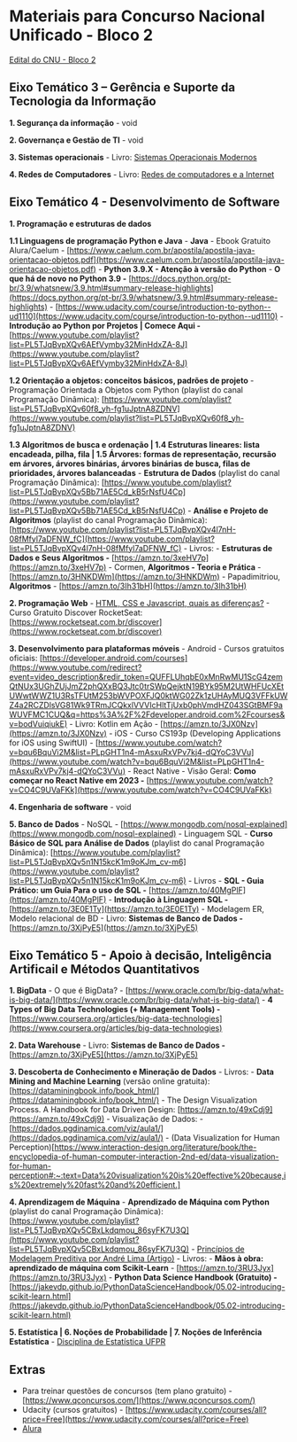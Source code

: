 # Materiais para Concurso Nacional Unificado - Bloco 2

[Edital do CNU - Bloco 2](https://www.gov.br/gestao/pt-br/concursonacional/editais/edital-cpnu-bloco-2-10jan2024.pdf)

## Eixo Temático 3 – Gerência e Suporte da Tecnologia da Informação

**1. Segurança da informação**
    - void

**2. Governança e Gestão de TI**
    - void

**3. Sistemas operacionais**
    - Livro: [Sistemas Operacionais Modernos](https://amzn.to/3tU9lS3)

**4. Redes de Computadores**
    - Livro: [Redes de computadores e a Internet](https://amzn.to/420A5Ns)

## Eixo Temático 4 - Desenvolvimento de Software

**1. Programação e estruturas de dados**

**1.1 Linguagens de programação Python e Java**
    - **Java**
        - Ebook Gratuito Alura/Caelum - [https://www.caelum.com.br/apostila/apostila-java-orientacao-objetos.pdf](https://www.caelum.com.br/apostila/apostila-java-orientacao-objetos.pdf)
    - **Python 3.9.X - Atenção à versão do Python**
        - **O que há de novo no Python 3.9 -** [https://docs.python.org/pt-br/3.9/whatsnew/3.9.html#summary-release-highlights](https://docs.python.org/pt-br/3.9/whatsnew/3.9.html#summary-release-highlights)
        - [https://www.udacity.com/course/introduction-to-python--ud1110](https://www.udacity.com/course/introduction-to-python--ud1110)
        - ****Introdução ao Python por Projetos | Comece Aqui -**** [https://www.youtube.com/playlist?list=PL5TJqBvpXQv6AEfVymby32MinHdxZA-8J](https://www.youtube.com/playlist?list=PL5TJqBvpXQv6AEfVymby32MinHdxZA-8J)

**1.2 Orientação a objetos: conceitos básicos, padrões de projeto**
    - Programação Orientada a Objetos com Python (playlist do canal Programação Dinâmica): [https://www.youtube.com/playlist?list=PL5TJqBvpXQv60f8_yh-fg1uJptnA8ZDNV](https://www.youtube.com/playlist?list=PL5TJqBvpXQv60f8_yh-fg1uJptnA8ZDNV)

**1.3 Algoritmos de busca e ordenação | 1.4 Estruturas lineares: lista encadeada, pilha, fila | 1.5 Árvores: formas de representação, recursão em árvores, árvores binárias, árvores binárias de busca, filas de prioridades, árvores balanceadas**
    - **Estrutura de Dados** (playlist do canal Programação Dinâmica): [https://www.youtube.com/playlist?list=PL5TJqBvpXQv5Bb71AE5Cd_kB5rNsfU4Cp](https://www.youtube.com/playlist?list=PL5TJqBvpXQv5Bb71AE5Cd_kB5rNsfU4Cp)
    - **Análise e Projeto de Algoritmos** (playlist do canal Programação Dinâmica): [https://www.youtube.com/playlist?list=PL5TJqBvpXQv4l7nH-08fMfyl7aDFNW_fC](https://www.youtube.com/playlist?list=PL5TJqBvpXQv4l7nH-08fMfyl7aDFNW_fC)
    - Livros:
        - **Estruturas de Dados e Seus Algoritmos -** [https://amzn.to/3xeHV7p](https://amzn.to/3xeHV7p)
        - Cormen, **Algoritmos - Teoria e Prática** - [https://amzn.to/3HNKDWm](https://amzn.to/3HNKDWm)
        - Papadimitriou, **Algoritmos** - [https://amzn.to/3Ih31bH](https://amzn.to/3Ih31bH)

**2. Programação Web**
    - [HTML, CSS e Javascript, quais as diferenças?](https://www.alura.com.br/artigos/html-css-e-js-definicoes)
    - Curso Gratuito Discover RocketSeat: [https://www.rocketseat.com.br/discover](https://www.rocketseat.com.br/discover)
    
**3. Desenvolvimento para plataformas móveis**
    - Android
        - Cursos gratuitos oficiais: [https://developer.android.com/courses](https://www.youtube.com/redirect?event=video_description&redir_token=QUFFLUhqbE0xMnRwMU1ScG4zemQtNUx3UGhZUjJmZ2phQXxBQ3Jtc0trSWpQejktN19BYk95M2UtWHFUcXEtUWwtWWZ1U3RsTFUtM253bWVPOXFJQ0ktWG02Zk1zUHAyMUQ3VFFkUWZ4a2RCZDlsVG81Wk9TRmJCQkxlVVVIcHltTjUxb0phVmdHZ043SGtBMF9aWUVFMC1CUQ&q=https%3A%2F%2Fdeveloper.android.com%2Fcourses&v=bodVuiqiukE)
        - Livro: Kotlin em Ação - [https://amzn.to/3JX0Nzv](https://amzn.to/3JX0Nzv)
    - iOS
        - Curso CS193p (Developing Applications for iOS using SwiftUI) - [https://www.youtube.com/watch?v=bqu6BquVi2M&list=PLpGHT1n4-mAsxuRxVPv7kj4-dQYoC3VVu](https://www.youtube.com/watch?v=bqu6BquVi2M&list=PLpGHT1n4-mAsxuRxVPv7kj4-dQYoC3VVu)
    - React Native
        - Visão Geral: ****Como começar no React Native em 2023 -**** [https://www.youtube.com/watch?v=CO4C9UVaFKk](https://www.youtube.com/watch?v=CO4C9UVaFKk)

**4. Engenharia de software**
    - void

**5. Banco de Dados**
    - NoSQL
        - [https://www.mongodb.com/nosql-explained](https://www.mongodb.com/nosql-explained)
    - Linguagem SQL
        - **Curso Básico de SQL para Análise de Dados** (playlist do canal Programação Dinâmica): [https://www.youtube.com/playlist?list=PL5TJqBvpXQv5n1N15kcK1m9oKJm_cv-m6](https://www.youtube.com/playlist?list=PL5TJqBvpXQv5n1N15kcK1m9oKJm_cv-m6)
        - Livros
            - **SQL - Guia Prático: um Guia Para o uso de SQL -** [https://amzn.to/40MgPlF](https://amzn.to/40MgPlF)
            - **Introdução à Linguagem SQL -** [https://amzn.to/3E0E1Ty](https://amzn.to/3E0E1Ty)
    - Modelagem ER, Modelo relacional de BD
        - Livro: **Sistemas de Banco de Dados -**  [https://amzn.to/3XjPyE5](https://amzn.to/3XjPyE5)



## Eixo Temático 5 - Apoio à decisão, Inteligência Artificail e Métodos Quantitativos

**1. BigData**
    - O que é BigData? - [https://www.oracle.com/br/big-data/what-is-big-data/](https://www.oracle.com/br/big-data/what-is-big-data/)
    - ****4 Types of Big Data Technologies (+ Management Tools) -**** [https://www.coursera.org/articles/big-data-technologies](https://www.coursera.org/articles/big-data-technologies)

**2. Data Warehouse**
    - Livro: **Sistemas de Banco de Dados -**  [https://amzn.to/3XjPyE5](https://amzn.to/3XjPyE5)
    
**3. Descoberta de Conhecimento e Mineração de Dados**
    - Livros:
        - **Data Mining and Machine Learning** (versão online gratuita): [https://dataminingbook.info/book_html/](https://dataminingbook.info/book_html/)
        - The Design Visualization Process. A Handbook for Data Driven Design: [https://amzn.to/49xCdj9](https://amzn.to/49xCdj9)
    - Visualização de Dados:
        - [https://dados.pgdinamica.com/viz/aula1/](https://dados.pgdinamica.com/viz/aula1/)
        - (Data Visualization for Human Perception)[https://www.interaction-design.org/literature/book/the-encyclopedia-of-human-computer-interaction-2nd-ed/data-visualization-for-human-perception#:~:text=Data%20visualization%20is%20effective%20because,is%20extremely%20fast%20and%20efficient.]    


**4. Aprendizagem de Máquina**
    - **Aprendizado de Máquina com Python** (playlist do canal Programação Dinâmica): [https://www.youtube.com/playlist?list=PL5TJqBvpXQv5CBxLkdqmou_86syFK7U3Q](https://www.youtube.com/playlist?list=PL5TJqBvpXQv5CBxLkdqmou_86syFK7U3Q)
    - [Princípios de Modelagem Preditiva por André Lima (Artigo)](https://andlima.github.io/principios-preditiva)
    - Livros:
            - **Mãos à obra: aprendizado de máquina com Scikit-Learn** -  [https://amzn.to/3RU3Jyx](https://amzn.to/3RU3Jyx)
            - ****Python Data Science Handbook (Gratuito) -**** [https://jakevdp.github.io/PythonDataScienceHandbook/05.02-introducing-scikit-learn.html](https://jakevdp.github.io/PythonDataScienceHandbook/05.02-introducing-scikit-learn.html)

**5. Estatística | 6. Noções de Probabilidade | 7. Noções de Inferência Estatística**
     - [Disciplina de Estatística UFPR](https://www.youtube.com/watch?v=5KPIwXWizCA&list=PLQcLb-PUD9WNZnVBYDKEonioyJw3nEaOM)

## Extras
- Para treinar questões de concursos (tem plano gratuito) - [https://www.qconcursos.com/](https://www.qconcursos.com/)
- Udacity (cursos gratuitos) - [https://www.udacity.com/courses/all?price=Free](https://www.udacity.com/courses/all?price=Free)
- [Alura](https://vai.pgdinamica.com/alura)
